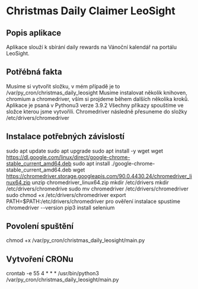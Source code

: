 # Christmas Daily Claimer LeoSight
## Popis aplikace
Aplikace slouží k sbírání daily rewards na Vánoční kalendář na portálu LeoSight.
## Potřébná fakta
Musíme si vytvořit složku, v mém případě je to /var/py_cron/christmas_daily_leosight
Musíme instalovat několik knihoven, chromium a chromedriver, vším si projdeme během dalších několika kroků.
Aplikace je psaná v Pythonu3 verze 3.9.2
Všechny příkazy spouštíme ve složce kterou jsme vytvořili.
Chromedriver následně přesuneme do složky /etc/drivers/chromedriver
## Instalace potřebných závislostí
sudo apt update
sudo apt upgrade
sudo apt install -y wget
wget https://dl.google.com/linux/direct/google-chrome-stable_current_amd64.deb
sudo apt install ./google-chrome-stable_current_amd64.deb
wget https://chromedriver.storage.googleapis.com/90.0.4430.24/chromedriver_linux64.zip
unzip chromedriver_linux64.zip
mkdir /etc/drivers
mkdir /etc/drivers/chromedrive
sudo mv chromedriver /etc/drivers/chromedriver
sudo chmod +x /etc/drivers/chromedriver
export PATH=$PATH:/etc/drivers/chromedriver
pro ověření instalace spustíme chromedriver --version
pip3 install selenium
## Povolení spuštění
chmod +x /var/py_cron/christmas_daily_leosight/main.py
## Vytvoření CRONu
crontab -e
55 4 * * * /usr/bin/python3 /var/py_cron/christmas_daily_leosight/main.py
